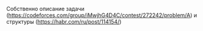 Собственно описание задачи (https://codeforces.com/group/iMwjhG4D4C/contest/272242/problem/A) и структуры (https://habr.com/ru/post/114154/)
